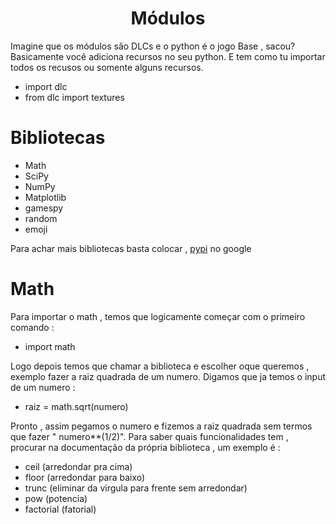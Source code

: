 <h1 align=center>Módulos</h1>

Imagine que os módulos são DLCs e o python é o jogo Base , sacou? Basicamente você adiciona recursos no seu python. E tem como tu importar todos os recusos ou somente alguns recursos.

* import dlc
* from dlc import textures

# Bibliotecas

* Math
* SciPy 
* NumPy
* Matplotlib
* gamespy
* random
* emoji

Para achar mais bibliotecas basta colocar , [pypi](https://pypi.org) no google

# Math

Para importar o math , temos que logicamente começar com o primeiro comando :

* import math

Logo depois temos que chamar a biblioteca e escolher oque queremos , exemplo fazer a raiz quadrada de um numero. Digamos que ja temos o input de um numero :

* raiz = math.sqrt(numero)

Pronto , assim pegamos o numero e fizemos a raiz quadrada sem termos que fazer " numero**(1/2)".  Para saber quais funcionalidades tem , procurar na documentação da própria biblioteca , um exemplo é :

* ceil (arredondar pra cima)
* floor (arredondar para baixo)
* trunc (eliminar da virgula para frente sem arredondar)
* pow (potencia)
* factorial (fatorial)
